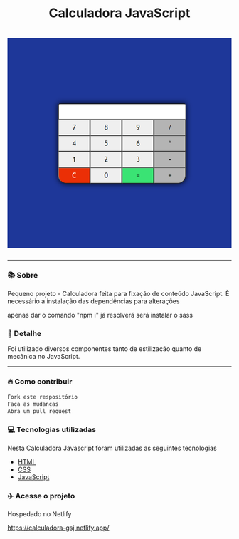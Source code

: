 <h1 align="center">Calculadora JavaScript</h1>
<h1 align="center"><img src="img/calc.PNG"></h1>

<hr>

### 📚 Sobre

Pequeno projeto - Calculadora feita para fixação de conteúdo JavaScript.
È necessário a instalação das dependências para alterações

apenas dar o comando "npm i" já resolverá
será instalar o sass

### 🎨 Detalhe

Foi utilizado diversos componentes tanto de estilização quanto de mecânica no JavaScript.

<hr>

### 🔥 Como contribuir

```
Fork este respositório
Faça as mudanças
Abra um pull request
```

### 💻 Tecnologias utilizadas

Nesta Calculadora Javascript foram utilizadas as seguintes tecnologias

- [HTML](https://www.w3schools.com/html/)
- [CSS](https://www.w3schools.com/css/)
- [JavaScript](https://www.w3schools.com/js/)

### :airplane: Acesse o projeto

Hospedado no Netlify

https://calculadora-gsj.netlify.app/
